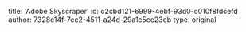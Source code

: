 title: 'Adobe Skyscraper'
id: c2cbd121-6999-4ebf-93d0-c010f8fdcefd
author: 7328c14f-7ec2-4511-a24d-29a1c5ce23eb
type: original
